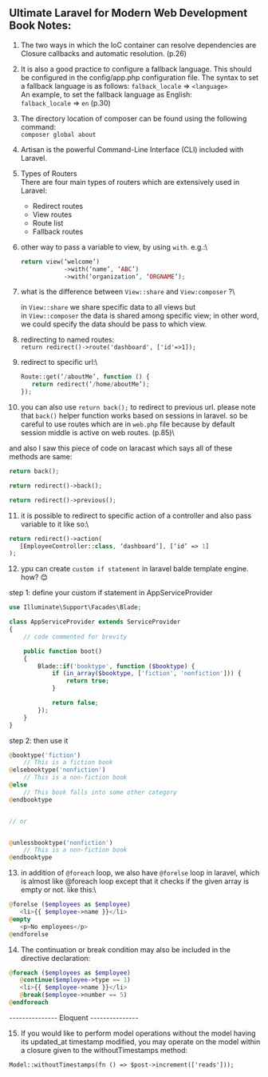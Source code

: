 ## Ultimate Laravel for Modern Web Development Book Notes:

1. The two ways in which the IoC container
   can resolve dependencies are Closure callbacks and automatic resolution. (p.26)

2. It is also a good practice to configure a fallback language. This should be
   configured in the config/app.php configuration file.
   The syntax to set a fallback language is as follows:
   `falback_locale` => `<language>`\
   An example, to set the fallback language as English:\
   `falback_locale` => `en`
   (p.30)

3. The directory location of composer can be found using the following command:\
   `composer global about`

4. Artisan is the powerful Command-Line Interface (CLI) included with Laravel.

5. Types of Routers\
   There are four main types of routers which are extensively used in Laravel:
   - Redirect routes
   - View routes
   - Route list
   - Fallback routes


6. other way to pass a variable to view, by using `with`. e.g.:\
   ```php
   return view(‘welcome’)
               ->with(‘name’, ‘ABC’)
               ->with(‘organization’, ‘ORGNAME’);
   ```


7. what is the difference between `View::share` and `View:composer` ?\

   in `View::share` we share specific data to all views but\
   in `View::composer` the data is shared among specific view; in other word, we could specify the data should be pass to which view.


8. redirecting to named routes:\
   `return redirect()->route('dashboard', ['id'=>1]);`

9. redirect to specific url:\
   
   ```php
   Route::get(‘/aboutMe’, function () {
      return redirect(‘/home/aboutMe’);
   });
   ```

10. you can also use `return back();` to redirect to previous url. please note that `back()` helper function works based on sessions in laravel. so be careful to use routes which are in `web.php` file because by default session middle is active on web routes. (p.85)\

and also I saw this piece of code on laracast which says all of these methods are same:

```php
return back();

return redirect()->back();

return redirect()->previous();
```
    

11. it is possible to redirect to specific action of a controller and also pass variable to it like so:\

```php
return redirect()->action(
   [EmployeeController::class, ‘dashboard’], [‘id’ => 1]
);
```


12. ypu can create `custom if statement` in laravel balde template engine. how? 😊 

step 1: define your custom if statement in AppServiceProvider

```php
use Illuminate\Support\Facades\Blade;

class AppServiceProvider extends ServiceProvider
{
    // code commented for brevity

    public function boot()
    {
        Blade::if('booktype', function ($booktype) {
            if (in_array($booktype, ['fiction', 'nonfiction'])) {
                return true;
            } 

            return false;
        });
    }
}
```

step 2: then use it

```php
@booktype('fiction')
    // This is a fiction book
@elsebooktype('nonfiction')
    // This is a non-fiction book
@else
    // This book falls into some other category
@endbooktype


// or


@unlessbooktype('nonfiction')
    // This is a non-fiction book
@endbooktype
```


13. in addition of `@foreach` loop, we also have `@forelse` loop in laravel, which is almost like @foreach loop except that it checks if the given array is empty or not. like this:\

```php
@forelse ($employees as $employee)
   <li>{{ $employee->name }}</li>
@empty
   <p>No employees</p>
@endforelse
```


14.  The continuation or break condition may also be included in the directive declaration:

```php
@foreach ($employees as $employee)
   @continue($employee->type == 1)
   <li>{{ $employee->name }}</li>
   @break($employee->number == 5)
@endforeach
```


--------------- Eloquent ---------------


15. If you would like to perform model operations without the model having its updated_at timestamp modified, you may operate on the model within a closure given to the withoutTimestamps method:

```
Model::withoutTimestamps(fn () => $post->increment(['reads']));
```
